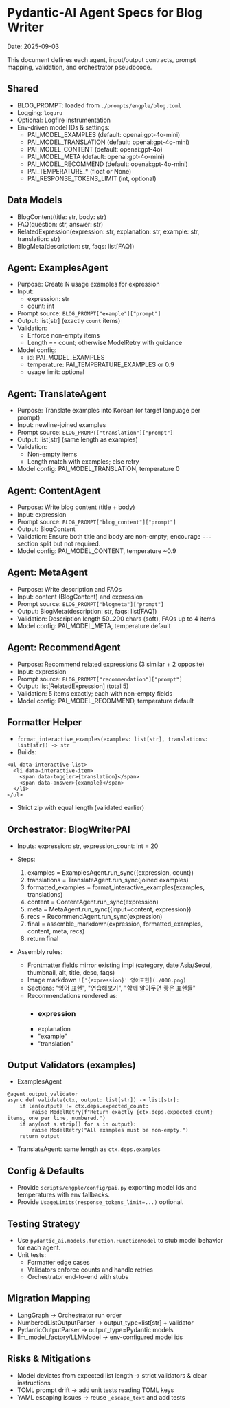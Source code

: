 # Pydantic-AI Agent Specs for Blog Writer

Date: 2025-09-03

This document defines each agent, input/output contracts, prompt mapping, validation, and orchestrator pseudocode.

## Shared
- BLOG_PROMPT: loaded from `./prompts/engple/blog.toml`
- Logging: `loguru`
- Optional: Logfire instrumentation
- Env-driven model IDs & settings:
  - PAI_MODEL_EXAMPLES (default: openai:gpt-4o-mini)
  - PAI_MODEL_TRANSLATION (default: openai:gpt-4o-mini)
  - PAI_MODEL_CONTENT (default: openai:gpt-4o)
  - PAI_MODEL_META (default: openai:gpt-4o-mini)
  - PAI_MODEL_RECOMMEND (default: openai:gpt-4o-mini)
  - PAI_TEMPERATURE_* (float or None)
  - PAI_RESPONSE_TOKENS_LIMIT (int, optional)

## Data Models
- BlogContent(title: str, body: str)
- FAQ(question: str, answer: str)
- RelatedExpression(expression: str, explanation: str, example: str, translation: str)
- BlogMeta(description: str, faqs: list[FAQ])

## Agent: ExamplesAgent
- Purpose: Create N usage examples for expression
- Input:
  - expression: str
  - count: int
- Prompt source: `BLOG_PROMPT["example"]["prompt"]`
- Output: list[str] (exactly `count` items)
- Validation:
  - Enforce non-empty items
  - Length == count; otherwise ModelRetry with guidance
- Model config:
  - id: PAI_MODEL_EXAMPLES
  - temperature: PAI_TEMPERATURE_EXAMPLES or 0.9
  - usage limit: optional

## Agent: TranslateAgent
- Purpose: Translate examples into Korean (or target language per prompt)
- Input: newline-joined examples
- Prompt source: `BLOG_PROMPT["translation"]["prompt"]`
- Output: list[str] (same length as examples)
- Validation:
  - Non-empty items
  - Length match with examples; else retry
- Model config: PAI_MODEL_TRANSLATION, temperature 0

## Agent: ContentAgent
- Purpose: Write blog content (title + body)
- Input: expression
- Prompt source: `BLOG_PROMPT["blog_content"]["prompt"]`
- Output: BlogContent
- Validation: Ensure both title and body are non-empty; encourage `---` section split but not required.
- Model config: PAI_MODEL_CONTENT, temperature ~0.9

## Agent: MetaAgent
- Purpose: Write description and FAQs
- Input: content (BlogContent) and expression
- Prompt source: `BLOG_PROMPT["blogmeta"]["prompt"]`
- Output: BlogMeta(description: str, faqs: list[FAQ])
- Validation: Description length 50..200 chars (soft), FAQs up to 4 items
- Model config: PAI_MODEL_META, temperature default

## Agent: RecommendAgent
- Purpose: Recommend related expressions (3 similar + 2 opposite)
- Input: expression
- Prompt source: `BLOG_PROMPT["recommendation"]["prompt"]`
- Output: list[RelatedExpression] (total 5)
- Validation: 5 items exactly; each with non-empty fields
- Model config: PAI_MODEL_RECOMMEND, temperature default

## Formatter Helper
- `format_interactive_examples(examples: list[str], translations: list[str]) -> str`
- Builds:
```
<ul data-interactive-list>
  <li data-interactive-item>
    <span data-toggler>{translation}</span>
    <span data-answer>{example}</span>
  </li>
</ul>
```
- Strict zip with equal length (validated earlier)

## Orchestrator: BlogWriterPAI
- Inputs: expression: str, expression_count: int = 20
- Steps:
  1. examples = ExamplesAgent.run_sync({expression, count})
  2. translations = TranslateAgent.run_sync(joined examples)
  3. formatted_examples = format_interactive_examples(examples, translations)
  4. content = ContentAgent.run_sync(expression)
  5. meta = MetaAgent.run_sync({input=content, expression})
  6. recs = RecommendAgent.run_sync(expression)
  7. final = assemble_markdown(expression, formatted_examples, content, meta, recs)
  8. return final

- Assembly rules:
  - Frontmatter fields mirror existing impl (category, date Asia/Seoul, thumbnail, alt, title, desc, faqs)
  - Image markdown `!['{expression}' 영어표현](./000.png)`
  - Sections: "영어 표현", "연습해보기", "함께 알아두면 좋은 표현들"
  - Recommendations rendered as:
    - ### expression
    - explanation
    - "example"
    - "translation"

## Output Validators (examples)
- ExamplesAgent
```
@agent.output_validator
async def validate(ctx, output: list[str]) -> list[str]:
    if len(output) != ctx.deps.expected_count:
        raise ModelRetry(f"Return exactly {ctx.deps.expected_count} items, one per line, numbered.")
    if any(not s.strip() for s in output):
        raise ModelRetry("All examples must be non-empty.")
    return output
```
- TranslateAgent: same length as `ctx.deps.examples`

## Config & Defaults
- Provide `scripts/engple/config/pai.py` exporting model ids and temperatures with env fallbacks.
- Provide `UsageLimits(response_tokens_limit=...)` optional.

## Testing Strategy
- Use `pydantic_ai.models.function.FunctionModel` to stub model behavior for each agent.
- Unit tests:
  - Formatter edge cases
  - Validators enforce counts and handle retries
  - Orchestrator end-to-end with stubs

## Migration Mapping
- LangGraph -> Orchestrator run order
- NumberedListOutputParser -> output_type=list[str] + validator
- PydanticOutputParser -> output_type=Pydantic models
- llm_model_factory/LLMModel -> env-configured model ids

## Risks & Mitigations
- Model deviates from expected list length -> strict validators & clear instructions
- TOML prompt drift -> add unit tests reading TOML keys
- YAML escaping issues -> reuse `_escape_text` and add tests

